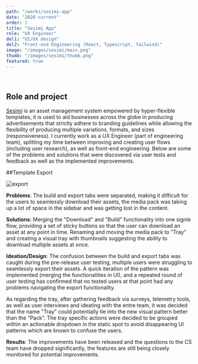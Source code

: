 ```yaml
---
path: "/works/sesimi-app"
date: "2020-current"
order: 1
title: "Sesimi App"
role: "UX Engineer"
del1: "UI/UX design"
del2: "Front-end Engineering (React, Typescript, Tailwind)"
image: "/images/sesimi/main.png"
thumb: "/images/sesimi/thumb.png"
featured: true
---
```


[main]: /images/sesimi/main.png "Main"
[export]: /images/sesimi/export.png "Export"

<br />

## Role and project
<a href="https://sesimi.com/" target="_blank" rel="noopener">Sesimi</a> is an asset management system empowered by hyper-flexible templates, it is used to aid businesses across the globe in producing advertisements that strictly adhere to branding guidelines while allowing the flexibility of producing multiple variations, formats, and sizes (responsiveness). I currently work as a UX Engineer (part of engineering team), splitting my time between improving and creating user flows (including user research), as well as front-end engineering. Below are some of the problems and solutions that were discovered via user tests and feedback as well as the implemented improvements.

##Template Export

![export][export]

**Problems**: The build and export tabs were separated, making it difficult for the users to seamlessly download their assets, the media pack was taking up a lot of space in the sidebar and was getting lost in the content.

**Solutions**: Merging the "Download" and "Build" functionality into one signle flow, providing a set of sticky buttons so that the user can download an asset at any point in time. Renaming and moving the media pack to "Tray" and creating a visual tray with thumbnails suggesting the ability to download multiple assets at once.

**Ideation/Design**: 
The confusion between the build and export tabs was caught during the pre-release user testing, multiple users were struggling to seamlessly export their assets. A quick iteration of the pattern was implemented (merging the functionalities in UI), and a repeated round of user testing has confirmed that no tested users at that point had any problems navigating the export functionality.

As regarding the tray, after gathering feedback via surveys, telemetry tools, as well as user interviews and ideating with the entre team, it was decided that the name "Tray" could potentially tie into the new visual pattern better than the "Pack". The tray specific actions were decided to be grouped within an actionable dropdown in the static spot to avoid disappearing UI patterns which are known to confuse the users.

**Results**: 
The improvements have been released and the questions to the CS team have dropped significantly, the features are still being closely monitored for potential improvements.


